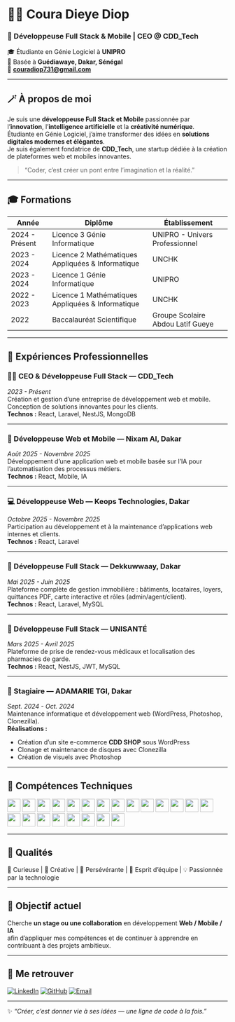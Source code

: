 # 👩‍💻 Coura Dieye Diop

### 💼 Développeuse Full Stack & Mobile | CEO @ CDD_Tech  
🎓 Étudiante en Génie Logiciel à **UNIPRO**  
📍 Basée à **Guédiawaye, Dakar, Sénégal**  
📧 **couradiop731@gmail.com**

---

## 🪄 À propos de moi

Je suis une **développeuse Full Stack et Mobile** passionnée par l’**innovation**, l’**intelligence artificielle** et la **créativité numérique**.  
Étudiante en Génie Logiciel, j’aime transformer des idées en **solutions digitales modernes et élégantes**.  
Je suis également fondatrice de **CDD_Tech**, une startup dédiée à la création de plateformes web et mobiles innovantes.

> “Coder, c’est créer un pont entre l’imagination et la réalité.”

---

## 🎓 Formations

| Année | Diplôme | Établissement |
|--------|----------|---------------|
| 2024 - Présent | Licence 3 Génie Informatique | UNIPRO - Univers Professionnel |
| 2023 - 2024 | Licence 2 Mathématiques Appliquées & Informatique | UNCHK |
| 2023 - 2024 | Licence 1 Génie Informatique | UNIPRO |
| 2022 - 2023 | Licence 1 Mathématiques Appliquées & Informatique | UNCHK |
| 2022 | Baccalauréat Scientifique | Groupe Scolaire Abdou Latif Gueye |

---

## 💼 Expériences Professionnelles

### 👩‍💼 CEO & Développeuse Full Stack — **CDD_Tech**  
*2023 - Présent*  
Création et gestion d’une entreprise de développement web et mobile.  
Conception de solutions innovantes pour les clients.  
**Technos :** React, Laravel, NestJS, MongoDB

---

### 🤖 Développeuse Web et Mobile — **Nixam AI**, Dakar  
*Août 2025 - Novembre 2025*  
Développement d’une application web et mobile basée sur l’IA pour l’automatisation des processus métiers.  
**Technos :** React, Mobile, IA

---

### 💻 Développeuse Web — **Keops Technologies**, Dakar  
*Octobre 2025 - Novembre 2025*  
Participation au développement et à la maintenance d’applications web internes et clients.  
**Technos :** React, Laravel

---

### 🏢 Développeuse Full Stack — **Dekkuwwaay**, Dakar  
*Mai 2025 - Juin 2025*  
Plateforme complète de gestion immobilière : bâtiments, locataires, loyers, quittances PDF, carte interactive et rôles (admin/agent/client).  
**Technos :** React, Laravel, MySQL

---

### 🏥 Développeuse Full Stack — **UNISANTÉ**  
*Mars 2025 - Avril 2025*  
Plateforme de prise de rendez-vous médicaux et localisation des pharmacies de garde.  
**Technos :** React, NestJS, JWT, MySQL

---

### 🧰 Stagiaire — **ADAMARIE TGI**, Dakar  
*Sept. 2024 - Oct. 2024*  
Maintenance informatique et développement web (WordPress, Photoshop, Clonezilla).  
**Réalisations :**  
- Création d’un site e-commerce **CDD SHOP** sous WordPress  
- Clonage et maintenance de disques avec Clonezilla  
- Création de visuels avec Photoshop

---

## 🧠 Compétences Techniques  

<a href="#"><img src="https://img.shields.io/badge/-HTML5-E34F26?logo=html5&logoColor=white" height="30"/></a>
<a href="#"><img src="https://img.shields.io/badge/-CSS3-1572B6?logo=css3&logoColor=white" height="30"/></a>
<a href="#"><img src="https://img.shields.io/badge/-JavaScript-F7DF1E?logo=javascript&logoColor=black" height="30"/></a>
<a href="#"><img src="https://img.shields.io/badge/-TypeScript-3178C6?logo=typescript&logoColor=white" height="30"/></a>
<a href="#"><img src="https://img.shields.io/badge/-React-61DAFB?logo=react&logoColor=black" height="30"/></a>
<a href="#"><img src="https://img.shields.io/badge/-Next.js-000000?logo=nextdotjs&logoColor=white" height="30"/></a>
<a href="#"><img src="https://img.shields.io/badge/-Angular-DD0031?logo=angular&logoColor=white" height="30"/></a>
<a href="#"><img src="https://img.shields.io/badge/-TailwindCSS-38B2AC?logo=tailwind-css&logoColor=white" height="30"/></a>
<a href="#"><img src="https://img.shields.io/badge/-Node.js-339933?logo=node.js&logoColor=white" height="30"/></a>
<a href="#"><img src="https://img.shields.io/badge/-NestJS-E0234E?logo=nestjs&logoColor=white" height="30"/></a>
<a href="#"><img src="https://img.shields.io/badge/-Laravel-FF2D20?logo=laravel&logoColor=white" height="30"/></a>
<a href="#"><img src="https://img.shields.io/badge/-PHP-777BB4?logo=php&logoColor=white" height="30"/></a>
<a href="#"><img src="https://img.shields.io/badge/-Python-3776AB?logo=python&logoColor=white" height="30"/></a>
<a href="#"><img src="https://img.shields.io/badge/-Java-007396?logo=java&logoColor=white" height="30"/></a>
<a href="#"><img src="https://img.shields.io/badge/-MySQL-4479A1?logo=mysql&logoColor=white" height="30"/></a>
<a href="#"><img src="https://img.shields.io/badge/-MongoDB-47A248?logo=mongodb&logoColor=white" height="30"/></a>
<a href="#"><img src="https://img.shields.io/badge/-PostgreSQL-336791?logo=postgresql&logoColor=white" height="30"/></a>
<a href="#"><img src="https://img.shields.io/badge/-Git-F05032?logo=git&logoColor=white" height="30"/></a>
<a href="#"><img src="https://img.shields.io/badge/-Docker-2496ED?logo=docker&logoColor=white" height="30"/></a>
<a href="#"><img src="https://img.shields.io/badge/-VSCode-007ACC?logo=visualstudiocode&logoColor=white" height="30"/></a>
<a href="#"><img src="https://img.shields.io/badge/-Figma-F24E1E?logo=figma&logoColor=white" height="30"/></a>
<a href="#"><img src="https://img.shields.io/badge/-Linux-FCC624?logo=linux&logoColor=black" height="30"/></a>

---

## 💖 Qualités
🧠 Curieuse | 🎨 Créative | 💪 Persévérante | 🤝 Esprit d’équipe | 💡 Passionnée par la technologie

---

## 🚀 Objectif actuel
Cherche **un stage ou une collaboration** en développement **Web / Mobile / IA**  
afin d’appliquer mes compétences et de continuer à apprendre en contribuant à des projets ambitieux.

---

## 🔗 Me retrouver
[![LinkedIn](https://img.shields.io/badge/-Coura%20Dieye%20Diop-blue?logo=linkedin&logoColor=white)](https://linkedin.com/in/votre-lien)
[![GitHub](https://img.shields.io/badge/-CuraJoop-black?logo=github&logoColor=white)](https://github.com/CuraJoop)
[![Email](https://img.shields.io/badge/-Email-c14438?logo=gmail&logoColor=white)](mailto:couradiop731@gmail.com)

---

✨ *“Créer, c’est donner vie à ses idées — une ligne de code à la fois.”*
